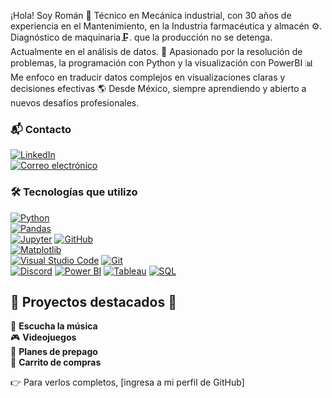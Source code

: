 ¡Hola! Soy Román
🔧 Técnico en Mecánica industrial, con 30 años de experiencia en el Mantenimiento, en la Industria farmacéutica y almacén ⚙️.
Diagnóstico de maquinaria🗜️. que la producción no se detenga.
Actualmente en el análisis de datos.
🧠 Apasionado por la resolución de problemas, la programación con Python y la visualización con PowerBI
📊 Me enfoco en traducir datos complejos en visualizaciones claras y decisiones efectivas
🌎 Desde México, siempre aprendiendo y abierto a nuevos desafíos profesionales.

### 📬 Contacto
[![LinkedIn](https://img.shields.io/badge/LinkedIn-0A66C2?style=for-the-badge&logo=linkedin&logoColor=white)](www.linkedin.com/in/roman-garay-pérez-202b09139)  
[![Correo electrónico](https://img.shields.io/badge/Correo%20electr%C3%B3nico-D14836?style=for-the-badge&logo=gmail&logoColor=white)](mailto:tu-garay2772gmail.com)

### 🛠️ Tecnologías que utilizo  

[![Python](https://img.shields.io/badge/Python-3776AB?style=for-the-badge&logo=python&logoColor=white)](https://www.python.org/)  
[![Pandas](https://img.shields.io/badge/Pandas-150458?style=for-the-badge&logo=pandas&logoColor=white)](https://pandas.pydata.org/)  
[![Jupyter](https://img.shields.io/badge/Jupyter-F37626?style=for-the-badge&logo=jupyter&logoColor=white)](https://jupyter.org/)
[![GitHub](https://img.shields.io/badge/GitHub-181717?style=for-the-badge&logo=github&logoColor=white)](https://github.com/)  
[![Matplotlib](https://img.shields.io/badge/Matplotlib-11557C?style=for-the-badge&logo=plotly&logoColor=white)](https://matplotlib.org/)  
[![Visual Studio Code](https://img.shields.io/badge/VS_Code-007ACC?style=for-the-badge&logo=visual-studio-code&logoColor=white)](https://code.visualstudio.com/)
[![Git](https://img.shields.io/badge/Git-F05032?style=for-the-badge&logo=git&logoColor=white)](https://git-scm.com/)  
[![Discord](https://img.shields.io/badge/Discord-5865F2?style=for-the-badge&logo=discord&logoColor=white)](https://discord.com/)
[![Power BI](https://img.shields.io/badge/Power%20BI-F2C811?style=for-the-badge&logo=powerbi&logoColor=black)](https://powerbi.microsoft.com/)
[![Tableau](https://img.shields.io/badge/Tableau-E97627?style=for-the-badge&logo=tableau&logoColor=white)](https://www.tableau.com/)
[![SQL](https://img.shields.io/badge/SQL-4479A1?style=for-the-badge&logo=postgresql&logoColor=white)](https://www.postgresql.org/)

## 🚀 Proyectos destacados 🚀

🎵 **Escucha la música**  
🎮 **Videojuegos**  
📱 **Planes de prepago**  
🛒 **Carrito de compras**

👉 Para verlos completos, [ingresa a mi perfil de GitHub]





